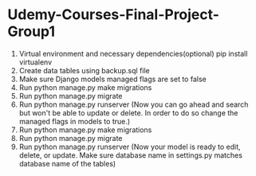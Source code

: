 # Udemy-Courses-Final-Project-Group1
1) Virtual environment and necessary dependencies(optional)
   pip install virtualenv
3) Create data tables using backup.sql file
4) Make sure Django models managed flags are set to false
5) Run python manage.py make migrations
6) Run python manage.py migrate
7) Run python manage.py runserver
(Now you can go ahead and search but won't be able to update or delete. In order to do so change the managed flags in models to true.)
8) Run python manage.py make migrations
9) Run python manage.py migrate
10) Run python manage.py runserver
(Now your model is ready to edit, delete, or update.
Make sure database name in settings.py matches database name of the tables)
